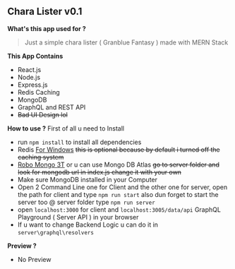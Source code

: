 ## Chara Lister v0.1

**What's this app used for ?**
  > Just a simple chara lister ( Granblue Fantasy ) made with MERN Stack
  
 **This App Contains**
  - React.js
  - Node.js
  - Express.js
  - Redis Caching
  - MongoDB 
  - GraphQL and REST API
  - ~~Bad UI Design lol~~
  
  **How to use ?**
  First of all u need to Install
  - run ``npm install`` to install all dependencies
  - Redis [For Windows](https://github.com/dmajkic/redis/downloads) ~~this is optional because by default i turned off the caching system~~
  - [Robo Mongo 3T](https://robomongo.org/) or u can use Mongo DB Atlas ~~go to server folder and look for mongodb url in index.js change it with your own~~
  - Make sure MongoDB installed in your Computer
  - Open 2 Command Line one for Client and the other one for server, open the path for client and type ``npm run start`` also dun forget to start the server too @ server folder type ``npm run server``
  - open ``localhost:3000`` for client and ``localhost:3005/data/api`` GraphQL Playground ( Server API ) in your browser
  - If u want to change Backend Logic u can do it in ``server\graphql\resolvers``
  
  **Preview ?**
  - No Preview
